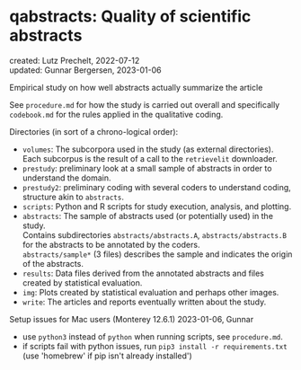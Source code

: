 # qabstracts: Quality of scientific abstracts

created: Lutz Prechelt, 2022-07-12  
updated: Gunnar Bergersen, 2023-01-06

Empirical study on how well abstracts actually summarize the article

See `procedure.md` for how the study is carried out overall and specifically
`codebook.md` for the rules applied in the qualitative coding.

Directories (in sort of a chrono-logical order):

- `volumes`:
  The subcorpora used in the study (as external directories).
  Each subcorpus is the result of a call to the `retrievelit` downloader.
- `prestudy`:
  preliminary look at a small sample of abstracts in order
  to understand the domain.
- `prestudy2`:
  preliminary coding with several coders to understand coding, structure akin to `abstracts`.
- `scripts`:
  Python and R scripts for study execution, analysis, and plotting.
- `abstracts`:
  The sample of abstracts used (or potentially used) in the study.  
  Contains subdirectories `abstracts/abstracts.A`, `abstracts/abstracts.B` for the abstracts to be annotated by the coders.  
  `abstracts/sample*` (3 files) describes the sample and indicates the origin of the abstracts.
- `results`: 
  Data files derived from the annotated abstracts and files created by statistical evaluation.
- `img`:
  Plots created by statistical evaluation and perhaps other images.
- `write`:
  The articles and reports eventually written about the study.
  
Setup issues for Mac users (Monterey 12.6.1) 2023-01-06, Gunnar
- use `python3` instead of `python` when running scripts, see `procedure.md`.
- if scripts fail with python issues, run `pip3 install -r requirements.txt` (use 'homebrew' if pip isn't already installed')
